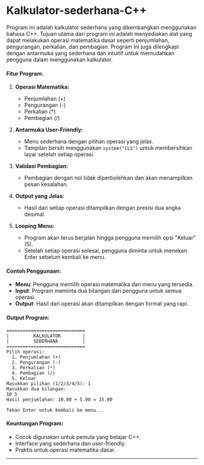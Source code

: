 # Kalkulator-sederhana-C++

Program ini adalah kalkulator sederhana yang dikembangkan menggunakan bahasa C++. Tujuan utama dari program ini adalah menyediakan alat yang dapat melakukan operasi matematika dasar seperti penjumlahan, pengurangan, perkalian, dan pembagian. Program ini juga dilengkapi dengan antarmuka yang sederhana dan intuitif untuk memudahkan pengguna dalam menggunakan kalkulator.

#### **Fitur Program:**
1. **Operasi Matematika:**
   - Penjumlahan (+)
   - Pengurangan (-)
   - Perkalian (*)
   - Pembagian (/)
   
2. **Antarmuka User-Friendly:**
   - Menu sederhana dengan pilihan operasi yang jelas.
   - Tampilan bersih menggunakan `system("CLS")` untuk membersihkan layar setelah setiap operasi.
   
3. **Validasi Pembagian:**
   - Pembagian dengan nol tidak diperbolehkan dan akan menampilkan pesan kesalahan.
   
4. **Output yang Jelas:**
   - Hasil dari setiap operasi ditampilkan dengan presisi dua angka desimal.
   
5. **Looping Menu:**
   - Program akan terus berjalan hingga pengguna memilih opsi "Keluar" (5).
   - Setelah setiap operasi selesai, pengguna diminta untuk menekan Enter sebelum kembali ke menu.

#### **Contoh Penggunaan:**
- **Menu**: Pengguna memilih operasi matematika dari menu yang tersedia.
- **Input**: Program meminta dua bilangan dari pengguna untuk semua operasi.
- **Output**: Hasil dari operasi akan ditampilkan dengan format yang rapi.
  
#### **Output Program:**
```plaintext
=============================
|         KALKULATOR        | 
|         SEDERHANA         |
=============================
Pilih operasi:
  1. Penjumlahan (+)
  2. Pengurangan (-)
  3. Perkalian (*)
  4. Pembagian (/)
  5. Keluar
Masukkan pilihan (1/2/3/4/5): 1
Masukkan dua bilangan:
10 5
Hasil penjumlahan: 10.00 + 5.00 = 15.00

Tekan Enter untuk kembali ke menu...
```

#### **Keuntungan Program:**
- Cocok digunakan untuk pemula yang belajar C++.
- Interface yang sederhana dan user-friendly.
- Praktis untuk operasi matematika dasar.

---


